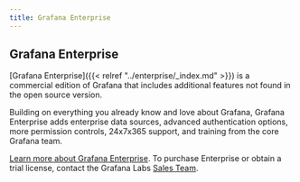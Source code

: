 ```yaml
---
title: Grafana Enterprise
---
```


## Grafana Enterprise

[Grafana Enterprise]({{< relref "../enterprise/_index.md" >}}) is a commercial edition of Grafana that includes additional features not found in the open source version.

Building on everything you already know and love about Grafana, Grafana Enterprise adds enterprise data sources, advanced authentication options, more permission controls, 24x7x365 support, and training from the core Grafana team.

[Learn more about Grafana Enterprise](https://grafana.com/enterprise). To purchase Enterprise or obtain a trial license, contact the Grafana Labs [Sales Team](https://grafana.com/contact?about=support&topic=Grafana%20Enterprise).

